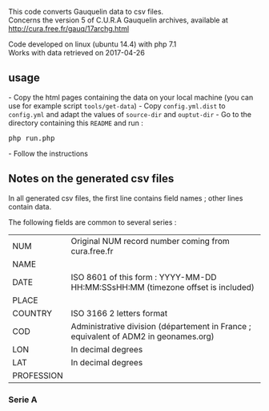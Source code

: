 
This code converts Gauquelin data to csv files.  
Concerns the version 5 of C.U.R.A Gauquelin archives, available at <a href="http://cura.free.fr/gauq/17archg.html">http://cura.free.fr/gauq/17archg.html</a>

Code developed on linux (ubuntu 14.4) with php 7.1  
Works with data retrieved on 2017-04-26

<h2>usage</h2>
- Copy the html pages containing the data on your local machine (you can use for example script <code>tools/get-data</code>)
- Copy <code>config.yml.dist</code> to <code>config.yml</code> and adapt the values of <code>source-dir</code> and <code>ouptut-dir</code>
- Go to the directory containing this <code>README</code> and run :
<pre>php run.php</pre>
- Follow the instructions

<h2>Notes on the generated csv files</h2>

In all generated csv files, the first line contains field names ; other lines contain data.

The following fields are common to several series :

|             |                                                                                         |
|-------------|-----------------------------------------------------------------------------------------|
| NUM         | Original NUM record number coming from cura.free.fr                                     |
| NAME        |                                                                                         |
| DATE        | ISO 8601 of this form : YYYY-MM-DD HH:MM:SSsHH:MM (timezone offset is included)         |
| PLACE       |                                                                                         |
| COUNTRY     | ISO 3166 2 letters format                                                               |
| COD         | Administrative division (département in France ; equivalent of ADM2 in geonames.org)    |
| LON         | In decimal degrees                                                                      |
| LAT         | In decimal degrees                                                                      |
| PROFESSION  |                                                                                         | 


<h3>Serie A</h3>



